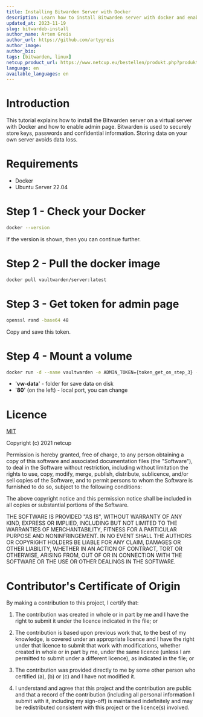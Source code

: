 ```yaml
---
title: Installing Bitwarden Server with Docker
description: Learn how to install Bitwarden server with docker and enable admin page
updated_at: 2023-11-19
slug: bitwardeb-install
author_name: Artem Greis
author_url: https://github.com/artygreis
author_image: 
author_bio: 
tags: [bitwarden, linux]
netcup_product_url: https://www.netcup.eu/bestellen/produkt.php?produkt=2902
language: en
available_languages: en
---
```


# Introduction
This tutorial explains how to install the Bitwarden server on a virtual server with Docker and how to enable admin page. Bitwarden is used to securely store keys, passwords and confidential information. Storing data on your own server avoids data loss.

# Requirements
* Docker
* Ubuntu Server 22.04

# Step 1 - Check your Docker
```sh
docker --version
```
If the version is shown, then you can continue further.

# Step 2 - Pull the docker image
```sh
docker pull vaultwarden/server:latest
```

# Step 3 - Get token for admin page
```sh
openssl rand -base64 48
```
Copy and save this token.

# Step 4 - Mount a volume
```sh
docker run -d --name vaultwarden -e ADMIN_TOKEN={token_get_on_step_3} -v /vw-data/:/data/ -p 80:80 vaultwarden/server:latest
```
- '**vw-data**' - folder for save data on disk
- '**80**' (on the left) - local port, you can change

# Licence

[MIT](https://github.com/netcup-community/community-tutorials/blob/main/LICENSE)

Copyright (c) 2021 netcup

Permission is hereby granted, free of charge, to any person obtaining a copy of this software and associated documentation files (the "Software"), to deal in the Software without restriction, including without limitation the rights to use, copy, modify, merge, publish, distribute, sublicence, and/or sell copies of the Software, and to permit persons to whom the Software is furnished to do so, subject to the following conditions:

The above copyright notice and this permission notice shall be included in all copies or substantial portions of the Software.

THE SOFTWARE IS PROVIDED "AS IS", WITHOUT WARRANTY OF ANY KIND, EXPRESS OR IMPLIED, INCLUDING BUT NOT LIMITED TO THE WARRANTIES OF MERCHANTABILITY, FITNESS FOR A PARTICULAR PURPOSE AND NONINFRINGEMENT. IN NO EVENT SHALL THE AUTHORS OR COPYRIGHT HOLDERS BE LIABLE FOR ANY CLAIM, DAMAGES OR OTHER LIABILITY, WHETHER IN AN ACTION OF CONTRACT, TORT OR OTHERWISE, ARISING FROM, OUT OF OR IN CONNECTION WITH THE SOFTWARE OR THE USE OR OTHER DEALINGS IN THE SOFTWARE.

# Contributor's Certificate of Origin
By making a contribution to this project, I certify that:

 1) The contribution was created in whole or in part by me and I have the right to submit it under the licence indicated in the file; or

 2) The contribution is based upon previous work that, to the best of my knowledge, is covered under an appropriate licence and I have the right under that licence to submit that work with modifications, whether created in whole or in part by me, under the same licence (unless I am permitted to submit under a different licence), as indicated in the file; or

 3) The contribution was provided directly to me by some other person who certified (a), (b) or (c) and I have not modified it.

 4) I understand and agree that this project and the contribution are public and that a record of the contribution (including all personal information I submit with it, including my sign-off) is maintained indefinitely and may be redistributed consistent with this project or the licence(s) involved.
